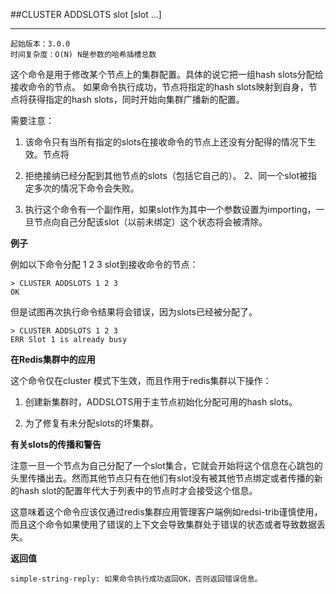 ##CLUSTER ADDSLOTS slot [slot ...]

----------

    起始版本：3.0.0
    时间复杂度：O(N) N是参数的哈希插槽总数

这个命令是用于修改某个节点上的集群配置。具体的说它把一组hash slots分配给接收命令的节点。 如果命令执行成功，节点将指定的hash slots映射到自身，节点将获得指定的hash slots，同时开始向集群广播新的配置。

需要注意：

 1. 该命令只有当所有指定的slots在接收命令的节点上还没有分配得的情况下生效。节点将

 2.   拒绝接纳已经分配到其他节点的slots（包括它自己的）。 2、同一个slot被指定多次的情况下命令会失败。
 
 3.  执行这个命令有一个副作用，如果slot作为其中一个参数设置为importing，一旦节点向自己分配该slot（以前未绑定）这个状态将会被清除。

**例子**

例如以下命令分配 1 2 3 slot到接收命令的节点：

```
> CLUSTER ADDSLOTS 1 2 3
OK
```
但是试图再次执行命令结果将会错误，因为slots已经被分配了。

```
> CLUSTER ADDSLOTS 1 2 3
ERR Slot 1 is already busy
```

**在Redis集群中的应用**

这个命令仅在cluster 模式下生效，而且作用于redis集群以下操作：

 1. 创建新集群时，ADDSLOTS用于主节点初始化分配可用的hash slots。
 
 2. 为了修复有未分配slots的坏集群。

**有关slots的传播和警告**

注意一旦一个节点为自己分配了一个slot集合，它就会开始将这个信息在心跳包的头里传播出去。然而其他节点只有在他们有slot没有被其他节点绑定或者传播的新的hash slot的配置年代大于列表中的节点时才会接受这个信息。

这意味着这个命令应该仅通过redis集群应用管理客户端例如redsi-trib谨慎使用，而且这个命令如果使用了错误的上下文会导致集群处于错误的状态或者导致数据丢失。

**返回值**

    simple-string-reply: 如果命令执行成功返回OK，否则返回错误信息。
